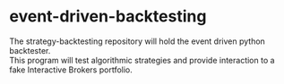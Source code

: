 # event-driven-backtesting
The strategy-backtesting repository will hold the event driven python backtester.  
This program will test  algorithmic strategies and provide interaction to a fake Interactive Brokers portfolio.
